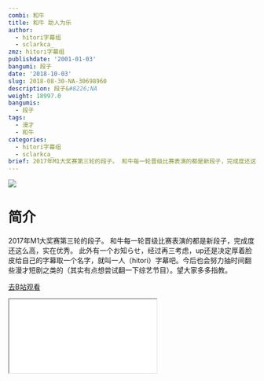 ```yaml
---
combi: 和牛
title: 和牛 助人为乐
author:
  - hitori字幕组
  - sclarkca_
zmz: hitori字幕组
publishdate: '2001-01-03'
bangumi: 段子
date: '2018-10-03'
slug: 2018-08-30-NA-30698960
description: 段子&#8226;NA
weight: 18997.0
bangumis:
  - 段子
tags:
  - 漫才
  - 和牛
categories:
  - hitori字幕组
  - sclarkca_
brief: 2017年M1大奖赛第三轮的段子。 和牛每一轮晋级比赛表演的都是新段子，完成度还这么高，实在优秀。 此外有一个お知らせ，经过再三考虑，up还是决定厚着脸皮给自己的字幕取一个名字，就叫一人（hitori）字幕吧。今后也会努力抽时间翻些漫才短剧之类的（其实有点想尝试翻一下综艺节目）。望大家多多指教。
---
```

![](https://i.imgur.com/ccCI54k.jpg)
# 简介  
2017年M1大奖赛第三轮的段子。
和牛每一轮晋级比赛表演的都是新段子，完成度还这么高，实在优秀。
此外有一个お知らせ，经过再三考虑，up还是决定厚着脸皮给自己的字幕取一个名字，就叫一人（hitori）字幕吧。今后也会努力抽时间翻些漫才短剧之类的（其实有点想尝试翻一下综艺节目）。望大家多多指教。  

[去B站观看](https://www.bilibili.com/video/av30698960/)
<div class ="resp-container"><iframe class="testiframe" src="//player.bilibili.com/player.html?aid=30698960"", scrolling="no", allowfullscreen="true" > </iframe></div> 
